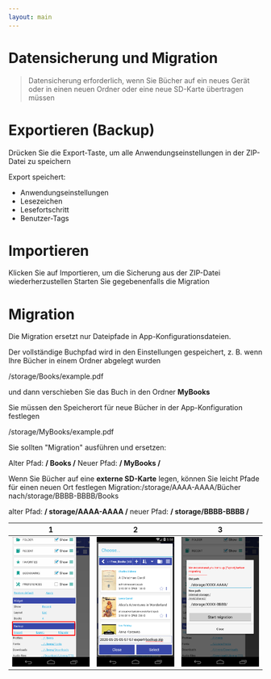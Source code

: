 ```yaml
---
layout: main
---
```


# Datensicherung und Migration

> Datensicherung erforderlich, wenn Sie Bücher auf ein neues Gerät oder in einen neuen Ordner oder eine neue SD-Karte übertragen müssen

# Exportieren (Backup)

Drücken Sie die Export-Taste, um alle Anwendungseinstellungen in der ZIP-Datei zu speichern

Export speichert:

* Anwendungseinstellungen
* Lesezeichen
* Lesefortschritt
* Benutzer-Tags
 
# Importieren
Klicken Sie auf Importieren, um die Sicherung aus der ZIP-Datei wiederherzustellen
Starten Sie gegebenenfalls die Migration

# Migration

Die Migration ersetzt nur Dateipfade in App-Konfigurationsdateien.

Der vollständige Buchpfad wird in den Einstellungen gespeichert, z. B. wenn Ihre Bücher in einem Ordner abgelegt wurden

/storage/Books/example.pdf

und dann verschieben Sie das Buch in den Ordner **MyBooks**

Sie müssen den Speicherort für neue Bücher in der App-Konfiguration festlegen

/storage/MyBooks/example.pdf

Sie sollten &quot;Migration&quot; ausführen und ersetzen:

Alter Pfad: **/ Books /**
Neuer Pfad: **/ MyBooks /**


Wenn Sie Bücher auf eine **externe SD-Karte** legen, können Sie leicht Pfade für einen neuen Ort festlegen
Migration:/storage/AAAA-AAAA/Bücher nach/storage/BBBB-BBBB/Books

alter Pfad: **/ storage/AAAA-AAAA /**
neuer Pfad: **/ storage/BBBB-BBBB /**

 
 

|1|2|3|
|-|-|-|
|![](1.png)|![](2.png)|![](3.png)|
